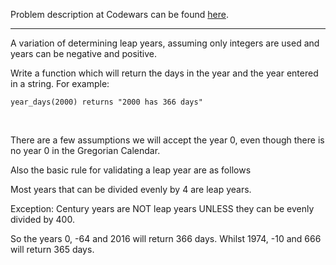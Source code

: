 Problem description at Codewars can be found
[here](https://www.codewars.com/kata/56d6c333c9ae3fc32800070f/train/python).

-------------

A variation of determining leap years, assuming only integers are used and years can be negative and
positive.
<br>

Write a function which will return the days in the year and the year entered in a string. For
example:
```
year_days(2000) returns "2000 has 366 days"
```
<br>

There are a few assumptions we will accept the year 0, even though there is no year 0 in the
Gregorian Calendar.
<br>

Also the basic rule for validating a leap year are as follows
<br>

Most years that can be divided evenly by 4 are leap years.
<br>

Exception: Century years are NOT leap years UNLESS they can be evenly divided by 400.
<br>

So the years 0, -64 and 2016 will return 366 days. Whilst 1974, -10 and 666 will return 365 days.
